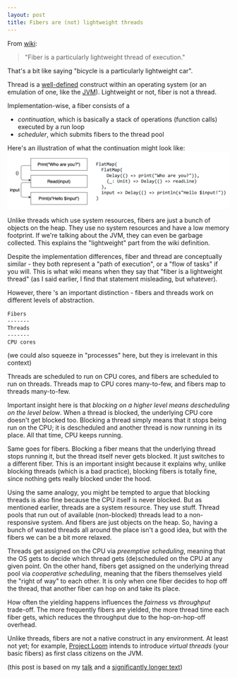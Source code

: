```yaml
---
layout: post
title: Fibers are (not) lightweight threads
---
```


From [wiki](https://en.wikipedia.org/wiki/Fiber_(computer_science)): 

> "Fiber is a particularly lightweight thread of execution."

That's a bit like saying "bicycle is a particularly lightweight car".

Thread is a [well-defined](https://www.cs.uic.edu/~jbell/CourseNotes/OperatingSystems/4_Threads.html) construct within an operating system
(or an emulation of one, like the [JVM](https://sematext.com/glossary/jvm-threads/)). 
Lightweight or not, fiber is not a thread.

Implementation-wise, a fiber consists of a
- *continuation*, which is basically a stack of operations (function calls) executed by a run loop
- *scheduler*, which submits fibers to the thread pool

Here's an illustration of what the continuation might look like:
![continuation](../images/continuation.png)

Unlike threads which use system resources, 
fibers are just a bunch of objects on the heap. They use no system resources and have a low memory footprint.
If we're talking about the JVM, they can even be garbage collected. This explains the 
"lightweight" part from the wiki definition.

Despite the implementation differences, fiber and thread are conceptually similar - 
they both represent a "path of execution", or a "flow of tasks" if you will. This is what wiki means
when they say that "fiber is a lightweight thread" (as I said earlier, I find that statement misleading,
but whatever).

However, there 's an important distinction - fibers and threads work on different levels of abstraction.

```
Fibers
-------
Threads
-------
CPU cores
```

(we could also squeeze in "processes" here, but they is irrelevant in this context)

Threads are scheduled to run on CPU cores, and fibers are scheduled to run on threads.
Threads map to CPU cores many-to-few, and fibers map to threads many-to-few.

Important insight here is that *blocking on a higher level means descheduling on the level below*.
When a thread is blocked, the underlying CPU core doesn't get blocked too. Blocking a thread
simply means that it stops being run on the CPU; it is descheduled and another thread is now running in its place.
All that time, CPU keeps running.

Same goes for fibers. Blocking a fiber means that the underlying thread stops running it,
but the thread itself never gets blocked. It just switches to a different fiber. This is an important
insight because it explains why, unlike blocking threads (which is a bad practice), blocking fibers
is totally fine, since nothing gets really blocked under the hood. 

Using the same analogy, you might be tempted to argue that blocking threads is also fine 
because the CPU itself is never blocked. But as mentioned earlier, threads are a system resource. They 
use stuff. Thread pools that run out of available (non-blocked) threads lead to a non-responsive
system. And fibers are just objects on the heap. So, having a bunch of wasted threads all around
the place isn't a good idea, but with the fibers we can be a bit more relaxed.

Threads get assigned on the CPU via *preemptive scheduling*, meaning that the OS gets to decide
which thread gets (de)scheduled on the CPU at any given point. 
On the other hand, fibers get assigned on the underlying thread pool via *cooperative scheduling*,
meaning that the fibers themselves yield the "right of way" to each other. 
It is only when one fiber decides to hop off the thread, that another fiber
can hop on and take its place.

How often the yielding happens influences the *fairness* vs *throughput* trade-off. 
The more frequently fibers are yielded, the more thread time each fiber gets, which
reduces the throughput due to the hop-on-hop-off overhead.

Unlike threads, fibers are not a native construct in any environment. At least not yet; for example,
[Project Loom](https://wiki.openjdk.org/display/loom/Main) intends to introduce *virtual threads*
(your basic fibers) as first class citizens on the JVM.

(this post is based on my [talk](https://docs.google.com/presentation/d/1Em6QLZ_A-N8UBBj6ZbucYSSmyKhI_OQrWUnz_l0KJtk/edit#slide=id.p)
and a [significantly longer text](https://github.com/slouc/concurrency-in-scala-with-ce/blob/master/README.md))
